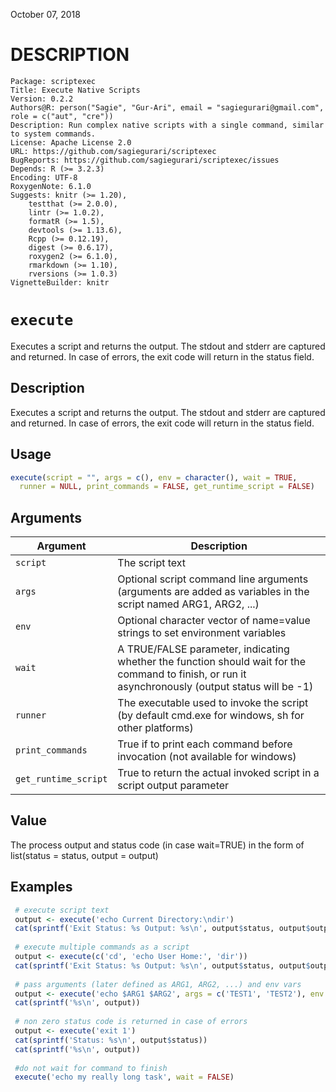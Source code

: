 

<!-- toc -->

October 07, 2018

# DESCRIPTION


```
Package: scriptexec
Title: Execute Native Scripts
Version: 0.2.2
Authors@R: person("Sagie", "Gur-Ari", email = "sagiegurari@gmail.com", role = c("aut", "cre"))
Description: Run complex native scripts with a single command, similar to system commands.
License: Apache License 2.0
URL: https://github.com/sagiegurari/scriptexec
BugReports: https://github.com/sagiegurari/scriptexec/issues
Depends: R (>= 3.2.3)
Encoding: UTF-8
RoxygenNote: 6.1.0
Suggests: knitr (>= 1.20),
    testthat (>= 2.0.0),
    lintr (>= 1.0.2),
    formatR (>= 1.5),
    devtools (>= 1.13.6),
    Rcpp (>= 0.12.19),
    digest (>= 0.6.17),
    roxygen2 (>= 6.1.0),
    rmarkdown (>= 1.10),
    rversions (>= 1.0.3)
VignetteBuilder: knitr
```


# `execute`

Executes a script and returns the output.
 The stdout and stderr are captured and returned.
 In case of errors, the exit code will return in the status field.

## Description


 Executes a script and returns the output.
 The stdout and stderr are captured and returned.
 In case of errors, the exit code will return in the status field.


## Usage


```r
execute(script = "", args = c(), env = character(), wait = TRUE,
  runner = NULL, print_commands = FALSE, get_runtime_script = FALSE)

```


## Arguments

Argument      |Description
------------- |----------------
`script`     |     The script text
`args`     |     Optional script command line arguments (arguments are added as variables in the script named ARG1, ARG2, ...)
`env`     |     Optional character vector of name=value strings to set environment variables
`wait`     |     A TRUE/FALSE parameter, indicating whether the function should wait for the command to finish, or run it asynchronously (output status will be -1)
`runner`     |     The executable used to invoke the script (by default cmd.exe for windows, sh for other platforms)
`print_commands`     |     True if to print each command before invocation (not available for windows)
`get_runtime_script`     |     True to return the actual invoked script in a script output parameter

## Value


 The process output and status code (in case wait=TRUE) in the form of list(status = status, output = output)


## Examples


```r 
 # execute script text
 output <- execute('echo Current Directory:\ndir')
 cat(sprintf('Exit Status: %s Output: %s\n', output$status, output$output))
 
 # execute multiple commands as a script
 output <- execute(c('cd', 'echo User Home:', 'dir'))
 cat(sprintf('Exit Status: %s Output: %s\n', output$status, output$output))
 
 # pass arguments (later defined as ARG1, ARG2, ...) and env vars
 output <- execute('echo $ARG1 $ARG2', args = c('TEST1', 'TEST2'), env = c('MYENV=TEST3'))
 cat(sprintf('%s\n', output))
 
 # non zero status code is returned in case of errors
 output <- execute('exit 1')
 cat(sprintf('Status: %s\n', output$status))
 cat(sprintf('%s\n', output))
 
 #do not wait for command to finish
 execute('echo my really long task', wait = FALSE)

``` 

